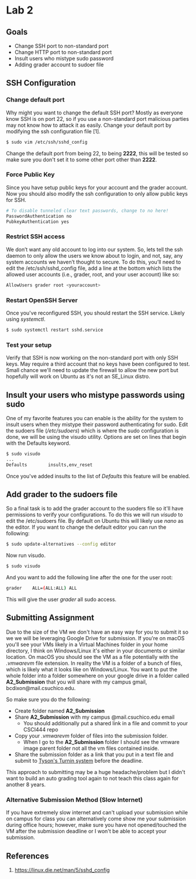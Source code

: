 # Lab 2

## Goals

* Change SSH port to non-standard port
* Change HTTP port to non-standard port
* Insult users who mistype sudo password
* Adding grader account to sudoer file

## SSH Configuration

### Change default port

Why might you want to change the default SSH port? Mostly as everyone know SSH is on port 22, so if you use a non-standard port malicious parties may not know how to attack it as easily. Change your default port by modifying the ssh configuration file [1].

```bash
$ sudo vim /etc/ssh/sshd_config
```

Change the default port from being 22, to being **2222**, this will be tested so make sure you don't set it to some other port other than **2222**.

### Force Public Key

Since you have setup public keys for your account and the grader account. Now you should also modify the ssh configuration to only allow public keys for SSH.

```bash
# To disable tunneled clear text passwords, change to no here!
PasswordAuthentication no
PubkeyAuthentication yes
```

### Restrict SSH access

We don’t want any old account to log into our system. So, lets tell the ssh daemon to only allow the users we know about to login, and not, say, any system accounts we haven’t thought to secure. To do this, you’ll need to edit the /etc/ssh/sshd_config file, add a line at the bottom which lists the allowed user accounts (i.e., grader, root, and your user account) like so:

```bash
AllowUsers grader root <youraccount>
```

### Restart OpenSSH Server

Once you've reconfigured SSH, you should restart the SSH service. Likely using *systemctl*.

```bash
$ sudo systemctl restart sshd.service
```

### Test your setup

Verify that SSH is now working on the non-standard port with only SSH keys. May require a third account that no keys have been configured to test. Small chance we'll need to update the firewall to allow the new port but hopefully will work on Ubuntu as it's not an SE_Linux distro.

## Insult your users who mistype passwords using sudo

One of my favorite features you can enable is the ability for the system to insult users when they mistype their password authenticating for sudo. Edit the sudoers file (*/etc/sudoers*) which is where the sudo configuration is done, we will be using the visudo utility. Options are set on lines that begin with the Defaults keyword.

```bash
$ sudo visudo
...
Defaults        insults,env_reset
```

Once you've added insults to the list of *Defaults* this feature will be enabled.

## Add grader to the sudoers file

So a final task is to add the grader account to the suoders file so it'll have permissions to verify your configurations. To do this we will run *visudo* to edit the /etc/sudoers file. By default on Ubuntu this will likely use *nano* as the editor. If you want to change the default editor you can run the following:

```bash
$ sudo update-alternatives --config editor
```

Now run visudo.

```bash
$ sudo visudo
```

And you want to add the following line after the one for the user root:

```bash
grader    ALL=(ALL:ALL) ALL
```

This will give the user *grader* all sudo access.

## Submitting Assignment

Due to the size of the VM we don't have an easy way for you to submit it so we we will be leveraging Google Drive for submission. If you're on macOS you'll see your VMs likely in a Virtual Machines folder in your home directory, I think on Windows/Linux it's either in your documents or similar location. On macOS you should see the VM as a file potentially with the *.vmwarevm* file extension. In reality the VM is a folder of a bunch of files, which is likely what it looks like on Windows/Linux. You want to put the whole folder into a folder somewhere on your google drive in a folder called **A2_Submission** that you will share with my campus gmail, &#098;&#099;&#100;&#105;&#120;&#111;&#110;&#064;&#109;&#097;&#105;&#108;&#046;&#099;&#115;&#117;&#099;&#104;&#105;&#099;&#111;&#046;&#101;&#100;&#117;.

So make sure you do the following:

* Create folder named **A2_Submission**
* Share **A2_Submission** with my campus @mail.csuchico.edu email
    * You should additionally put a shared link in a file and commit to your CSCI444 repo
* Copy your *.vmwarevm* folder of files into the submission folder.
    * When I go to the **A2_Submission** folder I should see the vmware image parent folder not all the vm files contained inside.
* Share the submission folder as a link that you put in a text file and submit to [Tyson's Turnin system](https://turnin.ecst.csuchico.edu/) before the deadline.

This approach to submitting may be a huge headache/problem but I didn't want to build an auto grading tool again to not teach this class again for another 8 years.

### Alternative Submission Method (Slow Internet)

If you have extremely slow internet and can't upload your submission while on campus for class you can alternatively come show me your submission during office hours; however, make sure you have not opened/touched the VM after the submission deadline or I won't be able to accept your submission.

## References

1. https://linux.die.net/man/5/sshd_config
